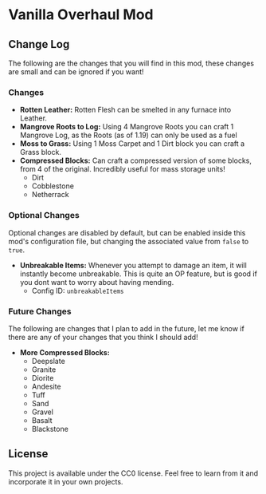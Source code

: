 # Vanilla Overhaul Mod

## Change Log
The following are the changes that you will find in this mod, these changes are small and can be ignored if you want!

### Changes
- **Rotten Leather:** Rotten Flesh can be smelted in any furnace into Leather.
- **Mangrove Roots to Log:** Using 4 Mangrove Roots you can craft 1 Mangrove Log, as the Roots (as of 1.19) can only be used as a fuel
- **Moss to Grass:** Using 1 Moss Carpet and 1 Dirt block you can craft a Grass block.
- **Compressed Blocks:** Can craft a compressed version of some blocks, from 4 of the original. Incredibly useful for mass storage units! 
  - Dirt
  - Cobblestone
  - Netherrack

### Optional Changes
Optional changes are disabled by default, but can be enabled inside this mod's configuration file, but changing the associated value from `false` to `true`.
- **Unbreakable Items:** Whenever you attempt to damage an item, it will instantly become unbreakable. This is quite an OP feature, but is good if you dont want to worry about having mending.
  - Config ID: `unbreakableItems`

### Future Changes
The following are changes that I plan to add in the future, let me know if there are any of your changes that you think I should add!
- **More Compressed Blocks:**
  - Deepslate
  - Granite
  - Diorite
  - Andesite
  - Tuff
  - Sand
  - Gravel
  - Basalt
  - Blackstone
<!---
I have no changes in mind! Please suggest some <3
-->

## License
This project is available under the CC0 license. Feel free to learn from it and incorporate it in your own projects.
